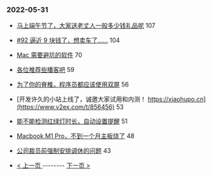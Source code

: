 ### 2022-05-31 
- [马上端午节了，大家送老丈人一般多少钱礼品呢](https://www.v2ex.com/t/856362) 107
- [#92 逼近 9 块钱了，想卖车了……](https://www.v2ex.com/t/856405) 104
- [Mac 需要避坑的软件](https://www.v2ex.com/t/856318) 70
- [各位推荐些播客吧](https://www.v2ex.com/t/856357) 59
- [为了你的脊椎，程序员都应该使用双屏](https://www.v2ex.com/t/856383) 56
- [开发许久的小站上线了，诚邀大家试用和内测！ https://xiaohupo.cn](https://www.v2ex.com/t/856456) 53
- [能不能检测红绿灯时长，自动设置提醒](https://www.v2ex.com/t/856361) 51
- [Macbook M1 Pro，不到一个月主板烧了](https://www.v2ex.com/t/856404) 48
- [公司裁员前强制安排调休的问题](https://www.v2ex.com/t/856359) 43 

- [ < 上一页 ](https://github.com/able8/v2ex-hot-record/blob/master/2022-05-30.md) -------- [ 下一页 > ](https://github.com/able8/v2ex-hot-record/blob/master/2022-06-01.md)